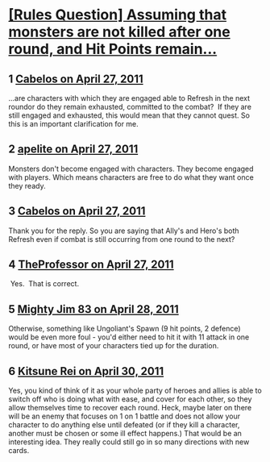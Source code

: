 # [[Rules Question] Assuming that monsters are not killed after one round, and Hit Points remain...](https://community.fantasyflightgames.com/topic/45894-rules-question-assuming-that-monsters-are-not-killed-after-one-round-and-hit-points-remain/)

## 1 [Cabelos on April 27, 2011](https://community.fantasyflightgames.com/topic/45894-rules-question-assuming-that-monsters-are-not-killed-after-one-round-and-hit-points-remain/?do=findComment&comment=460053)

...are characters with which they are engaged able to Refresh in the next roundor do they remain exhausted, committed to the combat?  If they are still engaged and exhausted, this would mean that they cannot quest. So this is an important clarification for me.

## 2 [apelite on April 27, 2011](https://community.fantasyflightgames.com/topic/45894-rules-question-assuming-that-monsters-are-not-killed-after-one-round-and-hit-points-remain/?do=findComment&comment=460054)

Monsters don't become engaged with characters. They become engaged with players. Which means characters are free to do what they want once they ready.

## 3 [Cabelos on April 27, 2011](https://community.fantasyflightgames.com/topic/45894-rules-question-assuming-that-monsters-are-not-killed-after-one-round-and-hit-points-remain/?do=findComment&comment=460066)

Thank you for the reply. So you are saying that Ally's and Hero's both Refresh even if combat is still occurring from one round to the next?

## 4 [TheProfessor on April 27, 2011](https://community.fantasyflightgames.com/topic/45894-rules-question-assuming-that-monsters-are-not-killed-after-one-round-and-hit-points-remain/?do=findComment&comment=460071)

 Yes.  That is correct.

## 5 [Mighty Jim 83 on April 28, 2011](https://community.fantasyflightgames.com/topic/45894-rules-question-assuming-that-monsters-are-not-killed-after-one-round-and-hit-points-remain/?do=findComment&comment=460279)

Otherwise, something like Ungoliant's Spawn (9 hit points, 2 defence) would be even more foul - you'd either need to hit it with 11 attack in one round, or have most of your characters tied up for the duration.

## 6 [Kitsune Rei on April 30, 2011](https://community.fantasyflightgames.com/topic/45894-rules-question-assuming-that-monsters-are-not-killed-after-one-round-and-hit-points-remain/?do=findComment&comment=461489)

Yes, you kind of think of it as your whole party of heroes and allies is able to switch off who is doing what with ease, and cover for each other, so they allow themselves time to recover each round. Heck, maybe later on there will be an enemy that focuses on 1 on 1 battle and does not allow your character to do anything else until defeated (or if they kill a character, another must be chosen or some ill effect happens.) That would be an interesting idea. They really could still go in so many directions with new cards.

